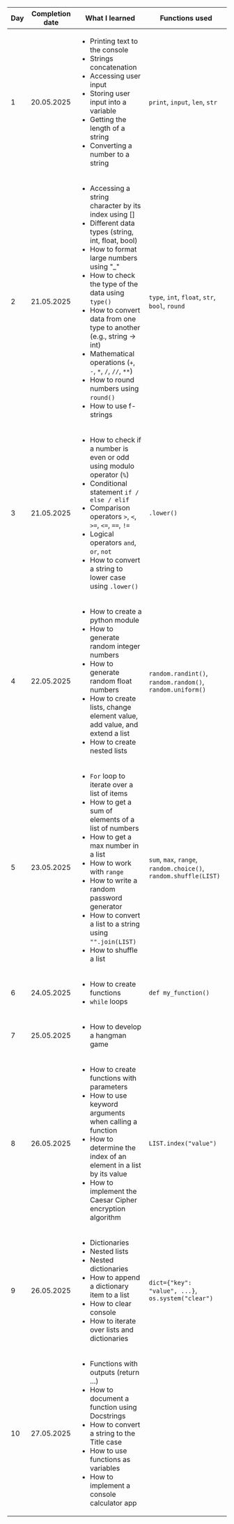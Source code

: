 | Day | Completion date | What I learned                                                                                                                                                                                                                                                                                                                                                                                                                                            | Functions used                                                   |
|-----|-----------------|-----------------------------------------------------------------------------------------------------------------------------------------------------------------------------------------------------------------------------------------------------------------------------------------------------------------------------------------------------------------------------------------------------------------------------------------------------------|------------------------------------------------------------------|
| 1   | 20.05.2025      | <ul><li>Printing text to the console</li><li>Strings concatenation</li><li>Accessing user input</li><li>Storing user input into a variable</li><li>Getting the length of a string</li><li>Converting a number to a string</li></ul>                                                                                                                                                                                                                       | `print`, `input`, `len`, `str`                                   |
| 2   | 21.05.2025      | <ul><li>Accessing a string character by its index using []</li><li>Different data types (string, int, float, bool)</li><li>How to format large numbers using "_"</li><li>How to check the type of the data using `type()`</li><li>How to convert data from one type to another (e.g., string -> int)</li><li>Mathematical operations (`+`, `-`, `*`, `/`, `//`, `**`)</li><li>How to round numbers using `round()`</li><li>How to use f-strings</li></ul> | `type`, `int`, `float`, `str`, `bool`, `round`                   |
| 3   | 21.05.2025      | <ul><li>How to check if a number is even or odd using modulo operator (`%`)</li><li>Conditional statement `if / else / elif`</li><li>Comparison operators `>`, `<`, `>=`, `<=`, `==`, `!=`</li><li>Logical operators `and`, `or`, `not`</li><li>How to convert a string to lower case using `.lower()`</li></ul>                                                                                                                                          | `.lower()`                                                       |
| 4   | 22.05.2025      | <ul><li>How to create a python module</li><li>How to generate random integer numbers</li><li>How to generate random float numbers</li><li>How to create lists, change element value, add value, and extend a list</li><li>How to create nested lists</li></ul>                                                                                                                                                                                            | `random.randint()`, `random.random()`, `random.uniform()`        |
| 5   | 23.05.2025      | <ul><li>`For` loop to iterate over a list of items</li><li>How to get a sum of elements of a list of numbers</li><li>How to get a max number in a list</li><li>How to work with `range`</li><li>How to write a random password generator</li><li>How to convert a list to a string using `"".join(LIST)`</li><li>How to shuffle a list</li></ul>                                                                                                          | `sum`, `max`, `range`, `random.choice()`, `random.shuffle(LIST)` |
| 6   | 24.05.2025      | <ul><li>How to create functions</li><li>`while` loops</li></ul>                                                                                                                                                                                                                                                                                                                                                                                           | `def my_function()`                                              |
| 7   | 25.05.2025      | <ul><li>How to develop a hangman game</li></ul>                                                                                                                                                                                                                                                                                                                                                                                                           |                                                                  |
| 8   | 26.05.2025      | <ul><li>How to create functions with parameters</li><li>How to use keyword arguments when calling a function</li><li>How to determine the index of an element in a list by its value</li><li>How to implement the Caesar Cipher encryption algorithm</li></ul>                                                                                                                                                                                            | `LIST.index("value")`                                            |
| 9   | 26.05.2025      | <ul><li>Dictionaries</li><li>Nested lists</li><li>Nested dictionaries</li><li>How to append a dictionary item to a list</li><li>How to clear console</li><li>How to iterate over lists and dictionaries</li></ul>                                                                                                                                                                                                                                         | `dict={"key": "value", ...}`, `os.system("clear")`               |
| 10  | 27.05.2025      | <ul><li>Functions with outputs (return ...)</li><li>How to document a function using Docstrings</li><li>How to convert a string to the Title case</li><li>How to use functions as variables</li><li>How to implement a console calculator app</li></ul>                                                                                                                                                                                                   |                                                                  |